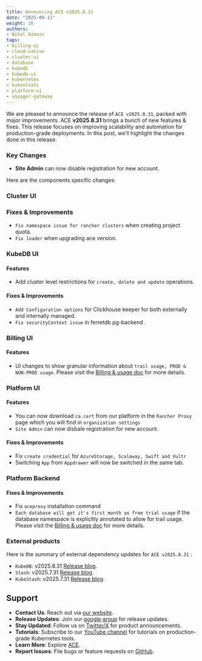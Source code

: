 ```yaml
---
title: Announcing ACE v2025.8.31
date: "2025-09-11"
weight: 16
authors:
- Nihal Azmain
tags:
- billing-ui
- cloud-native
- cluster-ui
- database
- kubedb
- kubedb-ui
- kubernetes
- kubestashi
- platform-ui
- voyager-gateway
---
```


We are pleased to announce the release of `ACE v2025.8.31`, packed with major improvements. ACE **v2025.8.31** brings a bunch of new features & fixes. This release focuses on improving scalability and automation for production-grade deployments. In this post, we’ll highlight the changes done in this release.

### Key Changes
- **Site Admin** can now disable registration for new account. 

Here are the components specific changes:

### Cluster UI

### Fixes & Improvements
- `Fix namespace issue for rancher clusters` when creating project quota.
- `Fix loader` when upgrading ace version.

### KubeDB UI

#### Features
- Add cluster level restrictions for `create, delete and update` operations.

#### Fixes & Improvements
- `Add Configuration options` for Clickhouse keeper for both externally and internally managed.
- `Fix securityContext issue` in ferretdb pg-backend .

### Billing UI

#### Features
- UI changes to show granular information about `trail usage, PROD & NON-PROD usage`. Please visit the [Billing & usage doc](https://appscode.com/docs/en/guides/billing-and-usage-guide/overview.html) for more details.

### Platform UI

#### Features
- You can now download `ca.cert` from our platform in the `Rancher Proxy` page which you will find in `organization settings` 
- `Site Admin` can now disbale registration for new account. 

#### Fixes & Improvements
- Fix `create credential` for `AzureStorage, Scaleway, Swift and Vultr`
- Switching `App` from `Appdrawer` will now be switched in the same tab.

### Platform Backend

#### Fixes & Improvements
- Fix `aceproxy` installation command
- `Each database will get it's first month as free trial usage` if the database namespace is explicitly annotated to allow for trail usage. Please visit the [Billing & usage doc](https://appscode.com/docs/en/guides/billing-and-usage-guide/overview.html) for more details.

### External products
Here is the summary of external dependency updates for `ACE v2025.8.31` :

- `KubeDB`: v2025.8.31 [Release blog](https://appscode.com/blog/post/kubedb-v2025.8.31/).
- `Stash`: v2025.7.31 [Release blog](https://appscode.com/blog/post/stash-v2025.7.31/).
- `KubeStash`: v2025.7.31 [Release blog](https://appscode.com/blog/post/kubestash-v2025.7.31/).

## Support
- **Contact Us**: Reach out via [our website](https://appscode.com/contact/).
- **Release Updates**: Join our [google group](https://groups.google.com/a/appscode.com/g/releases) for release updates.
- **Stay Updated**: Follow us on [Twitter/X](https://x.com/appscode) for product announcements.
- **Tutorials**: Subscribe to our [YouTube channel](https://youtube.com/@appscode) for tutorials on production-grade Kubernetes tools.
- **Learn More**: Explore [ACE](https://appscode.com/docs/).
- **Report Issues**: File bugs or feature requests on [GitHub](https://github.com/appscode-cloud/launchpad/issues).